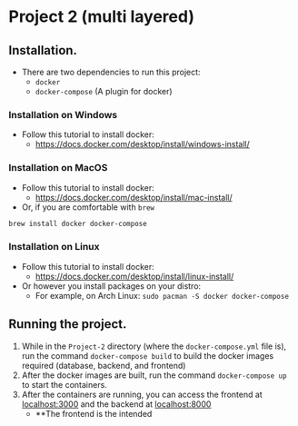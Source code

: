 # Project 2 (multi layered)


## Installation.
- There are two dependencies to run this project:
    - `docker`
    - `docker-compose` (A plugin for docker)

### Installation on Windows
- Follow this tutorial to install docker:
    - https://docs.docker.com/desktop/install/windows-install/

### Installation on MacOS
- Follow this tutorial to install docker:
    - https://docs.docker.com/desktop/install/mac-install/
- Or, if you are comfortable with `brew`
```bash
brew install docker docker-compose
```

### Installation on Linux
- Follow this tutorial to install docker:
    - https://docs.docker.com/desktop/install/linux-install/
- Or however you install packages on your distro:
    - For example, on Arch Linux: `sudo pacman -S docker docker-compose`

## Running the project.
1. While in the `Project-2` directory (where the `docker-compose.yml` file is), run the command `docker-compose build` to build the docker images required (database, backend, and frontend)
2. After the docker images are built, run the command `docker-compose up` to start the containers.
3. After the containers are running, you can access the frontend at [localhost:3000](localhost:3000) and the backend at [localhost:8000](localhost:8000)
    - **The frontend is the intended 
